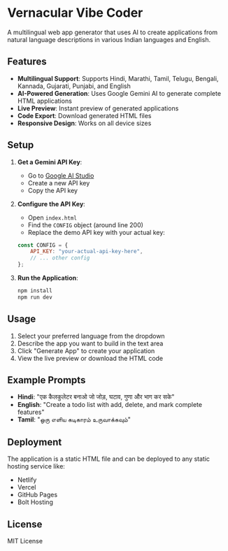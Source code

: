 # Vernacular Vibe Coder

A multilingual web app generator that uses AI to create applications from natural language descriptions in various Indian languages and English.

## Features

- **Multilingual Support**: Supports Hindi, Marathi, Tamil, Telugu, Bengali, Kannada, Gujarati, Punjabi, and English
- **AI-Powered Generation**: Uses Google Gemini AI to generate complete HTML applications
- **Live Preview**: Instant preview of generated applications
- **Code Export**: Download generated HTML files
- **Responsive Design**: Works on all device sizes

## Setup

1. **Get a Gemini API Key**:
   - Go to [Google AI Studio](https://makersuite.google.com/app/apikey)
   - Create a new API key
   - Copy the API key

2. **Configure the API Key**:
   - Open `index.html`
   - Find the `CONFIG` object (around line 200)
   - Replace the demo API key with your actual key:
   ```javascript
   const CONFIG = {
       API_KEY: "your-actual-api-key-here",
       // ... other config
   };
   ```

3. **Run the Application**:
   ```bash
   npm install
   npm run dev
   ```

## Usage

1. Select your preferred language from the dropdown
2. Describe the app you want to build in the text area
3. Click "Generate App" to create your application
4. View the live preview or download the HTML code

## Example Prompts

- **Hindi**: "एक कैलकुलेटर बनाओ जो जोड़, घटाव, गुणा और भाग कर सके"
- **English**: "Create a todo list with add, delete, and mark complete features"
- **Tamil**: "ஒரு எளிய கடிகாரம் உருவாக்கவும்"

## Deployment

The application is a static HTML file and can be deployed to any static hosting service like:
- Netlify
- Vercel
- GitHub Pages
- Bolt Hosting

## License

MIT License